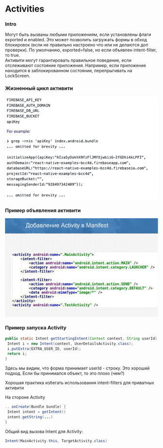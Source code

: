 # Activities

### Intro

Могут быть вызваны любыми приложениям, если установлены флаги exported и enabled. Это может позволить загружать формы в обход блокировок \(если не правильно настроено что или не делаются доп проверки\). По умолчанию, exported=false, но если объявлен intent-filter, то true.  
Активити могут гарантировать правильное поведение, если отслеживают состояние приложения. Например, если приложение находится в заблокированном состоянии, перепрыгивать на LockScreen.

### Жизненный цикл активити

![](../../../../.gitbook/assets/izobrazhenie%20%285%29.png)

### Пример объявления активити

![](../../../../.gitbook/assets/izobrazhenie%20%288%29.png)

### Пример запуска Activity

```java
public static Intent getStartingIntent(Context context, String userId) {
 Intent i = new Intent(context, UserDetailsActivity.class);
 i.putExtra(EXTRA_USER_ID, userId);
 return i;
}
```

Здесь мы видим, что форма принимает userId - строку. Это хороший подход. Если бы принимался объект, то это плохо \(чем?\)

Хорошая практика избегать использования intent-filters для приватных активити

На стороне Activity

```java
.. onCreate(Bundle bundle) {
 Intent intent = getIntent()
 intent.getString(...)
}
```

Общий вид вызова Intent для Activity: 

```java
Intent(MainActivity.this, TargetActivity.class)
```

